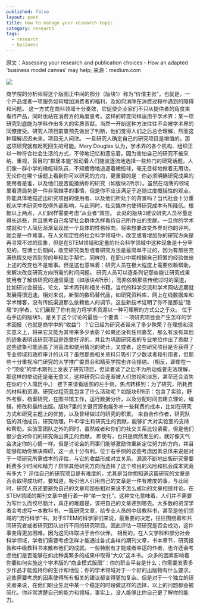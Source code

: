 ```yaml
---
published: false
layout: post
title: How to manage your research topic
category: research
tags:
  - research
  - business
---
```


原文：Assessing your research and publication choices - How an adapted ‘business model canvas’ may help; 来源：medium.com



![](http://www.cenet.org.cn/uploadfile/2016/0406/20160406034312892.png)


商学院的分析师将这个版图正中间的部分（版块1）称为“价值主张”。也就是，一个产品或者一项服务如何增加消费者的福利，及如何消除在消费过程中遇到的障碍和问题。
这一方式在商科领域十分奏效，它促使企业家们不只从提供者的角度来看待产品，同时也站在消费方的角度思考。这样的转变同样适用于学术界：某一项研究到底能为学科作出多大的实质贡献。当然一开始这种方法往往不会被学术界的同僚接受。研究人项目前景预先做出了判断，他们觉得人们之后总会理解，然而这种理解迟迟未来，项目无人问津。
一旦研究人确定自己的研究项目是增值的，那这项研究就有起死回生的可能。Mary Douglas 认为，学术界的各个机构、组织正以一种符合社会生活的方式，不停地记忆和遗忘着。因为害怕自己的研究不被采纳、重视，盲目的“群居本能”推动着人们随波逐流地选择一些热门的研究话题，人们像一群小学的橄榄球队员，不知疲倦地追逐着橄榄球，毫无目标地做着无用功。
无论你在哪个话题上看到你可以研究的方向，更重要的是：你必须明确研究成果的使用者是谁，以及他们是否能接纳你的研究（如版块2所示）。虽然在动荡的领域里看清局势是一件非常棘手的事情，但是你不应该满足于追随过度概括性的观点。你能具体地描述出研究项目的使用者、以及他们所处于的背景吗？当代社会十分重视从学术研究中取得外部影响，与此同时，社交媒体也使得研究成本有所降低。根据以上两点，人们同样需要考虑“从业者”效应。
此处的版块3建议研究人员尽量走得长远些，并且思考自己希望社会群体怎样看待自己所作出的贡献。一旦你的学术成就和个人简历渐渐呈现出一个具体的性格倾向，将来想要改变外界对你的评判，就会是一件难事。在人文和定性的社会科学领域中，改变或者增加你的研究方向是再寻常不过的现象，但是在STEM领域和定量的社会科学领域中这种现象是十分罕见的。在博士后期间，改变研究类型或者研究方法是最简单不过的，因为有那些充满热情又吃苦耐劳的年轻助手帮忙。同样的，在职业中期根据自己积累的经验做出上述的改变也不是难事。但是这也意味着：研究人员在极大程度上需要依赖帮助，来解决改变研究方向所需的时间问题。
研究人员可以逐条列记那些能让研究成果使用者了解该研究的通信渠道（如版块4所示），而非依赖那些传统过时的渠道，比如研讨会报告，论文，学术周刊和相关书籍。当代的科学交流和学术网站近期就发展得很迅速。相对来说，新型的数码替代品，如研究资料库，网上在线数据库和学术博客，没有传统渠道那么依赖他人的调节。这些新技术证明了你不是那些“隐居”的学者，它们展现了你有能力将学术资源以一种可理解的方式公之于众。
位于右手边的版块5，是关于这个讨论的最后一个要素：一项研究项目会产生怎样的学术回报（也就是商学中的“收益”）？它已经为研究者带来了多少殊荣？在理想和现实意义上，将来它又能为其带来多少表彰？如果还没有任何嘉奖，那么有没有其他的迹象表明该研究项目是饱受好评的，并且为巩固研究者的专业地位作出了贡献？这些迹象可能涵盖了测高法和使用情况的统计。又或者，这些研究项目是否获得了专业领域和政府审计的认可？虽然那些相关资料只吸引了少数读者和引用者，但那些十分重视冷门研究的大学推广委员会和精英学院也许会接纳。（相反，即使在一个“顶级”的学术期刊上发表了研究项目，但读者读了之后不为所动或者无法理解，那这样的举动还是毫无意义，这种研究只会逐渐被人们忽视和淡忘，甚至还会消失在你的个人简历中。）
接下来请看版图的左手侧，焦点转移到：为了研究，所耗费的材料和资源。研究过程究竟包含了什么活动呢？如版块6所示：包含了实验，野外考察，档案研究，在图书馆工作，运行数据分析，以及分配时间去建立理论，编辑，修改和最终出版。版块7里的关键资源也能弥补一些耗费的成本，比如在研究方式和研究主题上的优势，以及曾经做过的研究的积累。
来自合作作者，研究队伍的其他成员，研究助理，PHD学生和研究生的贡献，能够扩大对实验室的支持和帮助。实验室团队之外的同时，虽然或者和你们的社交关系比较紧密，但是他们很少会对你们的研究做出真正的贡献。 即使有，也只是偶然发生的，就好像天气会决定你的心情一样。但是讨论会的同事们能够激励你重新定位努力的方向，并且能够帮助你解决障碍，这一点十分有利。位于右手侧的这些考虑因素总体来说是对于一项研究所需成本的评估，与它的收益形成对立关系。源源不断地出版研究需要耗费多少时间和精力？排除其他研究方向而选择了这个项目的风险和机会成本究竟有多大？
评估自己的研究项目是有难度的，尤其是当你想知道这篇研究的文章是否会取得成功时。要知道，吸引他人引用自己的文章是一件有难度的事，与此同时，研究人员还要避免自己的文章和那些相对来说不怎么成功的文章相提并论。在STEM领域的期刊文章中盛行着一种“单一文化”。这种文化意味着，人们并不需要为写什么而绞尽脑汁，真正的难题是，该把自己的文章递到哪去。大多数的资深学者会考虑写一本教科书，一篇研究文章，给专业人员的中级教科书，甚至是他们领域的“流行科学”书。对于STEM的科学家们来说，最重要的决定，往往围绕着和共同研究者或者研究团队进行不同的研究项目。因此评估一项研究是否会成功，这件事变得更加困难，因为这同样取决于合作伙伴。
相反的，在人文学科和部分社会科学领域，学者们需要考虑怎样才能通过各式各样的期刊文章，书本章节，研究报告和中级教科书来散布他们的成就。一些特别有才能或者幸运的作者，也许还会考虑他们是否能够在如此种类繁多的成果中取得“大众”这本书。
众多的因素影响着你要如何实施这个学术版的“商业模式版图”：你的职业平台是什么；你需要发表多少作品才能维持你的生计和地位；你的学术领域对于一个好的出版物有什么要求。这些需要考虑的因素使得所有相关的建议都变得更加复杂。但是对于一个独立的研究者来说，在他们职业生涯中某一个稳定的时段做这样的选择，以上的问题都会被简化。你非常清楚自己的能力和领域，事实上，没人能够比你自己更了解你的能力。
